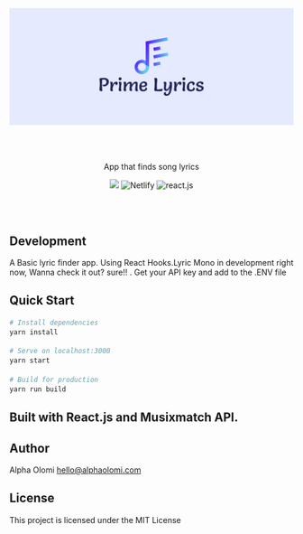 <p align="center">
<img src="src/assets/imgs/cover.png" alt="prime lyrics cover image" style="">
</p>
<br />
<br />
<p align="center"> App that finds song lyrics</p>

<p align="center">
  <a href="#"><img src="https://img.shields.io/badge/Maintained%3F-yes-green.svg?style=for-the-badge"></a>
  <img alt="Netlify" src="https://img.shields.io/netlify/b6c4e9fa-2252-47c2-bfb9-beeb668fc733?logo=netlify&style=for-the-badge">
  <img src="https://img.shields.io/badge/framework-react.js-purple?style=for-the-badge" alt="react.js">
</p>

<br />
<br />


## Development

A Basic lyric finder app. Using React Hooks.Lyric Mono in development right now, Wanna check it out? sure!! .
Get your API key and add to the .ENV file

## Quick Start

```bash
# Install dependencies
yarn install

# Serve on localhost:3000
yarn start

# Build for production
yarn run build
```

## Built with React.js and  Musixmatch API.
## Author

Alpha Olomi [hello@alphaolomi.com](mailto:hello@alphaolomi.com)

## License

This project is licensed under the MIT License
